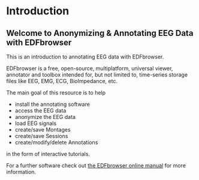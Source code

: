 # Introduction

## Welcome to Anonymizing & Annotating EEG Data with EDFbrowser

This is an introduction to annotating EEG data with EDFbrowser.

EDFbrowser is a free, open-source, multiplatform, universal viewer, annotator and toolbox intended for, but not limited to, time-series storage files
like EEG, EMG, ECG, BioImpedance, etc.

The main goal of this resource is to help 
- install the annotating software
- access the EEG data
- anonymize the EEG data
- load EEG signals
- create/save Montages
- create/save Sessions
- create/modify/delete Annotations

in the form of interactive tutorials.

For a further software check out [the EDFbrowser online manual](https://www.teuniz.net/edfbrowser/EDFbrowser%20manual.html#Annotation_editor) for more information.


```{tableofcontents}
```
